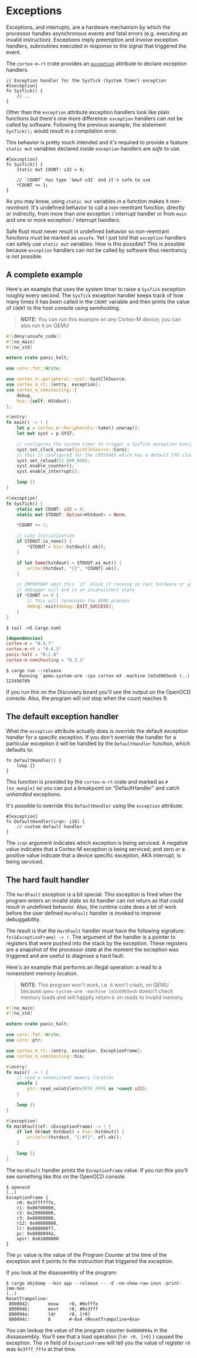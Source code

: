 # Exceptions

Exceptions, and interrupts, are a hardware mechanism by which the processor
handles asynchronous events and fatal errors (e.g. executing an invalid
instruction). Exceptions imply preemption and involve exception handlers,
subroutines executed in response to the signal that triggered the event.

The `cortex-m-rt` crate provides an [`exception`] attribute to declare exception
handlers.

[`exception`]: https://docs.rs/cortex-m-rt-macros/latest/cortex_m_rt_macros/attr.exception.html

``` rust,ignore
// Exception handler for the SysTick (System Timer) exception
#[exception]
fn SysTick() {
    // ..
}
```

Other than the `exception` attribute exception handlers look like plain
functions but there's one more difference: `exception` handlers can *not* be
called by software. Following the previous example, the statement `SysTick();`
would result in a compilation error.

This behavior is pretty much intended and it's required to provide a feature:
`static mut` variables declared *inside* `exception` handlers are *safe* to use.

``` rust,ignore
#[exception]
fn SysTick() {
    static mut COUNT: u32 = 0;

    // `COUNT` has type `&mut u32` and it's safe to use
    *COUNT += 1;
}
```

As you may know, using `static mut` variables in a function makes it
*non-reentrant*. It's undefined behavior to call a non-reentrant function,
directly or indirectly, from more than one exception / interrupt handler or from
`main` and one or more exception / interrupt handlers.

Safe Rust must never result in undefined behavior so non-reentrant functions
must be marked as `unsafe`. Yet I just told that `exception` handlers can safely
use `static mut` variables. How is this possible? This is possible because
`exception` handlers can *not* be called by software thus reentrancy is not
possible.

## A complete example

Here's an example that uses the system timer to raise a `SysTick` exception
roughly every second. The `SysTick` exception handler keeps track of how many
times it has been called in the `COUNT` variable and then prints the value of
`COUNT` to the host console using semihosting.

> **NOTE**: You can run this example on any Cortex-M device; you can also run it
> on QEMU

``` rust
#![deny(unsafe_code)]
#![no_main]
#![no_std]

extern crate panic_halt;

use core::fmt::Write;

use cortex_m::peripheral::syst::SystClkSource;
use cortex_m_rt::{entry, exception};
use cortex_m_semihosting::{
    debug,
    hio::{self, HStdout},
};

#[entry]
fn main() -> ! {
    let p = cortex_m::Peripherals::take().unwrap();
    let mut syst = p.SYST;

    // configures the system timer to trigger a SysTick exception every second
    syst.set_clock_source(SystClkSource::Core);
    // this is configured for the LM3S6965 which has a default CPU clock of 12 MHz
    syst.set_reload(12_000_000);
    syst.enable_counter();
    syst.enable_interrupt();

    loop {}
}

#[exception]
fn SysTick() {
    static mut COUNT: u32 = 0;
    static mut STDOUT: Option<HStdout> = None;

    *COUNT += 1;

    // Lazy initialization
    if STDOUT.is_none() {
        *STDOUT = hio::hstdout().ok();
    }

    if let Some(hstdout) = STDOUT.as_mut() {
        write!(hstdout, "{}", *COUNT).ok();
    }

    // IMPORTANT omit this `if` block if running on real hardware or your
    // debugger will end in an inconsistent state
    if *COUNT == 9 {
        // This will terminate the QEMU process
        debug::exit(debug::EXIT_SUCCESS);
    }
}
```

``` console
$ tail -n5 Cargo.toml
```

``` toml
[dependencies]
cortex-m = "0.5.7"
cortex-m-rt = "0.6.3"
panic-halt = "0.2.0"
cortex-m-semihosting = "0.3.1"
```

``` console
$ cargo run --release
     Running `qemu-system-arm -cpu cortex-m3 -machine lm3s6965evb (..)
123456789
```

If you run this on the Discovery board you'll see the output on the OpenOCD
console. Also, the program will *not* stop when the count reaches 9.

## The default exception handler

What the `exception` attribute actually does is *override* the default exception
handler for a specific exception. If you don't override the handler for a
particular exception it will be handled by the `DefaultHandler` function, which
defaults to:

``` rust,ignore
fn DefaultHandler() {
    loop {}
}
```

This function is provided by the `cortex-m-rt` crate and marked as
`#[no_mangle]` so you can put a breakpoint on "DefaultHandler" and catch
*unhandled* exceptions.

It's possible to override this `DefaultHandler` using the `exception` attribute:

``` rust,ignore
#[exception]
fn DefaultHandler(irqn: i16) {
    // custom default handler
}
```

The `irqn` argument indicates which exception is being serviced. A negative
value indicates that a Cortex-M exception is being serviced; and zero or a
positive value indicate that a device specific exception, AKA interrupt, is
being serviced.

## The hard fault handler

The `HardFault` exception is a bit special. This exception is fired when the
program enters an invalid state so its handler can *not* return as that could
result in undefined behavior. Also, the runtime crate does a bit of work before
the user defined `HardFault` handler is invoked to improve debuggability.

The result is that the `HardFault` handler must have the following signature:
`fn(&ExceptionFrame) -> !`. The argument of the handler is a pointer to
registers that were pushed into the stack by the exception. These registers are
a snapshot of the processor state at the moment the exception was triggered and
are useful to diagnose a hard fault.

Here's an example that performs an illegal operation: a read to a nonexistent
memory location.

> **NOTE**: This program won't work, i.e. it won't crash, on QEMU because
> `qemu-system-arm -machine lm3s6965evb` doesn't check memory loads and will
> happily return `0 `on reads to invalid memory.

``` rust
#![no_main]
#![no_std]

extern crate panic_halt;

use core::fmt::Write;
use core::ptr;

use cortex_m_rt::{entry, exception, ExceptionFrame};
use cortex_m_semihosting::hio;

#[entry]
fn main() -> ! {
    // read a nonexistent memory location
    unsafe {
        ptr::read_volatile(0x3FFF_FFFE as *const u32);
    }

    loop {}
}

#[exception]
fn HardFault(ef: &ExceptionFrame) -> ! {
    if let Ok(mut hstdout) = hio::hstdout() {
        writeln!(hstdout, "{:#?}", ef).ok();
    }

    loop {}
}
```

The `HardFault` handler prints the `ExceptionFrame` value. If you run this
you'll see something like this on the OpenOCD console.

``` console
$ openocd
(..)
ExceptionFrame {
    r0: 0x3ffffffe,
    r1: 0x00f00000,
    r2: 0x20000000,
    r3: 0x00000000,
    r12: 0x00000000,
    lr: 0x080008f7,
    pc: 0x0800094a,
    xpsr: 0x61000000
}
```

The `pc` value is the value of the Program Counter at the time of the exception
and it points to the instruction that triggered the exception.

If you look at the disassembly of the program:


``` console
$ cargo objdump --bin app --release -- -d -no-show-raw-insn -print-imm-hex
(..)
ResetTrampoline:
 8000942:       movw    r0, #0xfffe
 8000946:       movt    r0, #0x3fff
 800094a:       ldr     r0, [r0]
 800094c:       b       #-0x4 <ResetTrampoline+0xa>
```

You can lookup the value of the program counter `0x0800094a` in the dissassembly.
You'll see that a load operation (`ldr r0, [r0]` ) caused the exception.
The `r0` field of `ExceptionFrame` will tell you the value of register `r0`
was `0x3fff_fffe` at that time.
